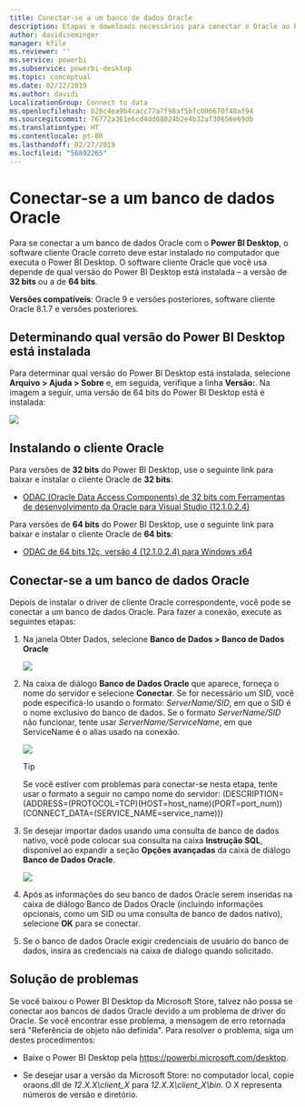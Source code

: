 ```yaml
---
title: Conectar-se a um banco de dados Oracle
description: Etapas e downloads necessários para conectar o Oracle ao Power BI Desktop
author: davidiseminger
manager: kfile
ms.reviewer: ''
ms.service: powerbi
ms.subservice: powerbi-desktop
ms.topic: conceptual
ms.date: 02/22/2019
ms.author: davidi
LocalizationGroup: Connect to data
ms.openlocfilehash: b28c4ea9b4cacc77a7f98af5bfc006670f40af94
ms.sourcegitcommit: 76772a361e6cd4dd88824b2e4b32af30656e69db
ms.translationtype: HT
ms.contentlocale: pt-BR
ms.lasthandoff: 02/27/2019
ms.locfileid: "56892265"
---
```

# <a name="connect-to-an-oracle-database"></a>Conectar-se a um banco de dados Oracle
Para se conectar a um banco de dados Oracle com o **Power BI Desktop**, o software cliente Oracle correto deve estar instalado no computador que executa o Power BI Desktop. O software cliente Oracle que você usa depende de qual versão do Power BI Desktop está instalada – a versão de **32 bits** ou a de **64 bits**.

**Versões compatíveis**: Oracle 9 e versões posteriores, software cliente Oracle 8.1.7 e versões posteriores.

## <a name="determining-which-version-of-power-bi-desktop-is-installed"></a>Determinando qual versão do Power BI Desktop está instalada
Para determinar qual versão do Power BI Desktop está instalada, selecione **Arquivo > Ajuda > Sobre** e, em seguida, verifique a linha **Versão:**. Na imagem a seguir, uma versão de 64 bits do Power BI Desktop está é instalada:

![](media/desktop-connect-oracle-database/connect-oracle-database_1.png)

## <a name="installing-the-oracle-client"></a>Instalando o cliente Oracle
Para versões de **32 bits** do Power BI Desktop, use o seguinte link para baixar e instalar o cliente Oracle de **32 bits**:

* [ODAC (Oracle Data Access Components) de 32 bits com Ferramentas de desenvolvimento da Oracle para Visual Studio (12.1.0.2.4)](http://www.oracle.com/technetwork/topics/dotnet/utilsoft-086879.html)

Para versões de **64 bits** do Power BI Desktop, use o seguinte link para baixar e instalar o cliente Oracle de **64 bits**:

* [ODAC de 64 bits 12c, versão 4 (12.1.0.2.4) para Windows x64](http://www.oracle.com/technetwork/database/windows/downloads/index-090165.html)

## <a name="connect-to-an-oracle-database"></a>Conectar-se a um banco de dados Oracle
Depois de instalar o driver de cliente Oracle correspondente, você pode se conectar a um banco de dados Oracle. Para fazer a conexão, execute as seguintes etapas:

1. Na janela Obter Dados, selecione **Banco de Dados > Banco de Dados Oracle**
   
   ![](media/desktop-connect-oracle-database/connect-oracle-database_2.png)
2. Na caixa de diálogo **Banco de Dados Oracle** que aparece, forneça o nome do servidor e selecione **Conectar**. Se for necessário um SID, você pode especificá-lo usando o formato: *ServerName/SID*, em que o SID é o nome exclusivo do banco de dados. Se o formato *ServerName/SID* não funcionar, tente usar *ServerName/ServiceName*, em que ServiceName é o alias usado na conexão.


   ![](media/desktop-connect-oracle-database/connect-oracle-database_3.png)

   > [!TIP]
   > Se você estiver com problemas para conectar-se nesta etapa, tente usar o formato a seguir no campo nome do servidor: (DESCRIPTION=(ADDRESS=(PROTOCOL=TCP)(HOST=host_name)(PORT=port_num))(CONNECT_DATA=(SERVICE_NAME=service_name)))
   
3. Se desejar importar dados usando uma consulta de banco de dados nativo, você pode colocar sua consulta na caixa **Instrução SQL**, disponível ao expandir a seção **Opções avançadas** da caixa de diálogo **Banco de Dados Oracle**.
   
   ![](media/desktop-connect-oracle-database/connect-oracle-database_4.png)
4. Após as informações do seu banco de dados Oracle serem inseridas na caixa de diálogo Banco de Dados Oracle (incluindo informações opcionais, como um SID ou uma consulta de banco de dados nativo), selecione **OK** para se conectar.
5. Se o banco de dados Oracle exigir credenciais de usuário do banco de dados, insira as credenciais na caixa de diálogo quando solicitado.


## <a name="troubleshooting"></a>Solução de problemas

Se você baixou o Power BI Desktop da Microsoft Store, talvez não possa se conectar aos bancos de dados Oracle devido a um problema de driver do Oracle. Se você encontrar esse problema, a mensagem de erro retornada será "Referência de objeto não definida". Para resolver o problema, siga um destes procedimentos:

* Baixe o Power BI Desktop pela https://powerbi.microsoft.com/desktop.

* Se desejar usar a versão da Microsoft Store: no computador local, copie oraons.dll de _12.X.X\client_X_ para _12.X.X\client_X\bin_. O X representa números de versão e diretório.
